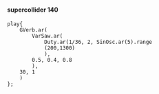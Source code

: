 #### supercollider 140

```
play{
    GVerb.ar(
        VarSaw.ar(
            Duty.ar(1/36, 2, SinOsc.ar(5).range
            (200,1300)
            ), 
        0.5, 0.4, 0.8
        ), 
    30, 1
    )
};
```

